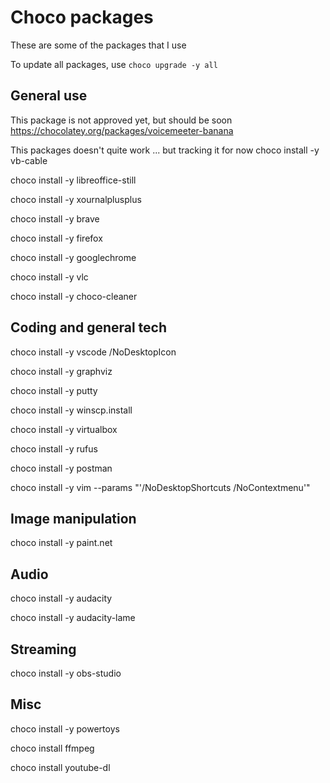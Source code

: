 # Choco packages

These are some of the packages that I use

To update all packages, use `choco upgrade -y all`

## General use

This package is not approved yet, but should be soon
<https://chocolatey.org/packages/voicemeeter-banana>

This packages doesn't quite work ... but tracking it for now
choco install -y vb-cable

choco install -y libreoffice-still

choco install -y xournalplusplus

choco install -y brave

choco install -y firefox

choco install -y googlechrome

choco install -y vlc

choco install -y choco-cleaner

## Coding and general tech

choco install -y vscode /NoDesktopIcon

choco install -y graphviz

choco install -y putty

choco install -y winscp.install

choco install -y virtualbox

choco install -y rufus

choco install -y postman

choco install -y vim --params "'/NoDesktopShortcuts /NoContextmenu'"

## Image manipulation

choco install -y paint.net

## Audio

choco install -y audacity

choco install -y audacity-lame

## Streaming

choco install -y obs-studio

## Misc

choco install -y powertoys

choco install ffmpeg

choco install youtube-dl
